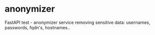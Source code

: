 # anonymizer
FastAPI test - anonymizer service removing sensitive data: usernames, passwords, fqdn's, hostnames..
